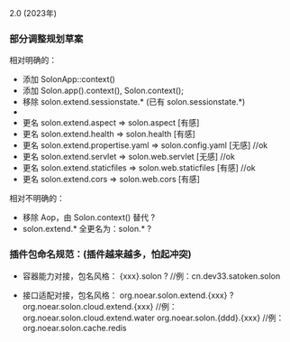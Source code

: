 2.0 (2023年)

### 部分调整规划草案

相对明确的：

* 添加 SolonApp::context() 
* 添加 Solon.app().context(), Solon.context();
* 移除 solon.extend.sessionstate.* (已有 solon.sessionstate.*)
* 
* 更名 solon.extend.aspect          => solon.aspect          [有感]
* 更名 solon.extend.health          => solon.health          [有感]
* 更名 solon.extend.propertise.yaml => solon.config.yaml     [无感] //ok
* 更名 solon.extend.servlet         => solon.web.servlet     [无感] //ok
* 更名 solon.extend.staticfiles     => solon.web.staticfiles [有感] //ok
* 更名 solon.extend.cors            => solon.web.cors        [有感]

相对不明确的：

* 移除 Aop，由 Solon.context() 替代 ?
* solon.extend.* 全更名为：solon.* ?


### 插件包命名规范：(插件越来越多，怕起冲突)

* 容器能力对接，包名风格：
{xxx}.solon ?                      //例：cn.dev33.satoken.solon

* 接口适配对接，包名风格：
org.noear.solon.extend.{xxx} ?
org.noear.solon.cloud.extend.{xxx}  //例：org.noear.solon.cloud.extend.water
org.noear.solon.{ddd}.{xxx}         //例：org.noear.solon.cache.redis

